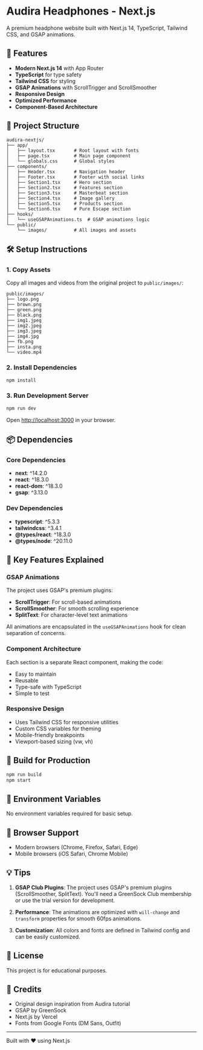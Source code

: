 # Audira Headphones - Next.js

A premium headphone website built with Next.js 14, TypeScript, Tailwind CSS, and GSAP animations.

## 🚀 Features

- **Modern Next.js 14** with App Router
- **TypeScript** for type safety
- **Tailwind CSS** for styling
- **GSAP Animations** with ScrollTrigger and ScrollSmoother
- **Responsive Design**
- **Optimized Performance**
- **Component-Based Architecture**

## 📁 Project Structure

```
audira-nextjs/
├── app/
│   ├── layout.tsx       # Root layout with fonts
│   ├── page.tsx         # Main page component
│   └── globals.css      # Global styles
├── components/
│   ├── Header.tsx       # Navigation header
│   ├── Footer.tsx       # Footer with social links
│   ├── Section1.tsx     # Hero section
│   ├── Section2.tsx     # Features section
│   ├── Section3.tsx     # Masterbeat section
│   ├── Section4.tsx     # Image gallery
│   ├── Section5.tsx     # Products section
│   └── Section6.tsx     # Pure Escape section
├── hooks/
│   └── useGSAPAnimations.ts  # GSAP animations logic
└── public/
    └── images/          # All images and assets
```

## 🛠️ Setup Instructions

### 1. Copy Assets

Copy all images and videos from the original project to `public/images/`:

```
public/images/
├── logo.png
├── brown.png
├── green.png
├── black.png
├── img1.jpeg
├── img2.jpeg
├── img3.jpeg
├── img4.jpg
├── fb.png
├── insta.png
└── video.mp4
```

### 2. Install Dependencies

```bash
npm install
```

### 3. Run Development Server

```bash
npm run dev
```

Open [http://localhost:3000](http://localhost:3000) in your browser.

## 📦 Dependencies

### Core Dependencies
- **next**: ^14.2.0
- **react**: ^18.3.0
- **react-dom**: ^18.3.0
- **gsap**: ^3.13.0

### Dev Dependencies
- **typescript**: ^5.3.3
- **tailwindcss**: ^3.4.1
- **@types/react**: ^18.3.0
- **@types/node**: ^20.11.0

## 🎨 Key Features Explained

### GSAP Animations

The project uses GSAP's premium plugins:
- **ScrollTrigger**: For scroll-based animations
- **ScrollSmoother**: For smooth scrolling experience
- **SplitText**: For character-level text animations

All animations are encapsulated in the `useGSAPAnimations` hook for clean separation of concerns.

### Component Architecture

Each section is a separate React component, making the code:
- Easy to maintain
- Reusable
- Type-safe with TypeScript
- Simple to test

### Responsive Design

- Uses Tailwind CSS for responsive utilities
- Custom CSS variables for theming
- Mobile-friendly breakpoints
- Viewport-based sizing (vw, vh)

## 🚀 Build for Production

```bash
npm run build
npm start
```

## 📝 Environment Variables

No environment variables required for basic setup.

## 🎯 Browser Support

- Modern browsers (Chrome, Firefox, Safari, Edge)
- Mobile browsers (iOS Safari, Chrome Mobile)

## 💡 Tips

1. **GSAP Club Plugins**: The project uses GSAP's premium plugins (ScrollSmoother, SplitText). You'll need a GreenSock Club membership or use the trial version for development.

2. **Performance**: The animations are optimized with `will-change` and `transform` properties for smooth 60fps animations.

3. **Customization**: All colors and fonts are defined in Tailwind config and can be easily customized.

## 📄 License

This project is for educational purposes.

## 🙏 Credits

- Original design inspiration from Audira tutorial
- GSAP by GreenSock
- Next.js by Vercel
- Fonts from Google Fonts (DM Sans, Outfit)

---

Built with ❤️ using Next.js
